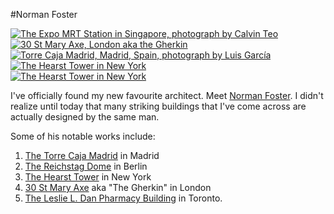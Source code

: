#Norman Foster

<div class="row">
  <div class="col-xs-12 col-md-6 col-md-push-6">
    <a href="#" class="thumbnail">
      <img src="https://upload.wikimedia.org/wikipedia/commons/thumb/0/00/Expo_MRT_Station%2C_Jul_06.JPG/1200px-Expo_MRT_Station%2C_Jul_06.JPG" alt="The Expo MRT Station in Singapore, photograph by Calvin Teo">
    </a>
        <div class="row">
          <div class="col-xs-4 col-md-6">
            <a href="#" class="thumbnail">
              <img src="https://upload.wikimedia.org/wikipedia/commons/thumb/8/8e/30_St_Mary_Axe%2C_%27Gherkin%27.JPG/675px-30_St_Mary_Axe%2C_%27Gherkin%27.JPG" alt="30 St Mary Axe, London aka the Gherkin">
            </a>
          </div>
          <div class="col-xs-4 col-md-6">
            <a href="#" class="thumbnail">
              <img src="https://upload.wikimedia.org/wikipedia/commons/thumb/1/14/Torre_Caja_Madrid_%28CTBA%29_12.jpg/640px-Torre_Caja_Madrid_%28CTBA%29_12.jpg" alt="Torre Caja Madrid, Madrid, Spain, photograph by Luis García">
            </a>
          </div>
          <div class="col-xs-4 visible-xs visible-sm">
            <a href="#" class="thumbnail">
              <img src="https://upload.wikimedia.org/wikipedia/commons/thumb/b/b1/Hearstowernyc.JPG/600px-Hearstowernyc.JPG" alt="The Hearst Tower in New York">
            </a>
          </div>
        </div>
    </div>
  <div class="col-xs-6 col-md-6 col-md-pull-6 visible-md visible-lg">
    <a href="#" class="thumbnail">
      <img src="https://upload.wikimedia.org/wikipedia/commons/thumb/b/b1/Hearstowernyc.JPG/600px-Hearstowernyc.JPG" alt="The Hearst Tower in New York">
    </a>
  </div>
</div>

I've officially found my new favourite architect. Meet [Norman Foster][normanfosterwiki]. I didn't realize until today that many striking buildings that I've come across are actually designed by the same man.

Some of his notable works include:

1. [The Torre Caja Madrid][torrewiki] in Madrid
2. [The Reichstag Dome][domewiki] in Berlin
3. [The Hearst Tower][hearstwiki] in New York
4. [30 St Mary Axe][axewiki] aka "The Gherkin" in London
5. [The Leslie L. Dan Pharmacy Building][canadauni] in Toronto.

[normanfosterwiki]: http://en.wikipedia.org/wiki/Norman_Foster,_Baron_Foster_of_Thames_Bank
[canadauni]: http://alumni.phm.utoronto.ca/building_gallery.cfm
[torrewiki]: http://en.wikipedia.org/wiki/Torre_Caja_Madrid
[domewiki]: http://en.wikipedia.org/wiki/Reichstag_dome
[hearstwiki]: http://en.wikipedia.org/wiki/Hearst_Tower_%28New_York_City%29
[axewiki]: http://en.wikipedia.org/wiki/30_St_Mary_Axe
